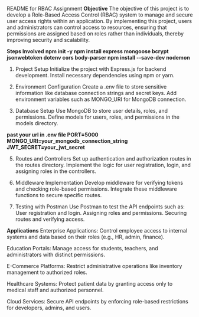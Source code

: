 README for RBAC Assignment
**Objective**
The objective of this project is to develop a Role-Based Access Control (RBAC) system to manage and secure user access rights within an application. 
By implementing this project, users and administrators can control access to resources, ensuring that permissions are assigned based on roles rather than individuals, thereby improving security and scalability.

**Steps Involved**
**npm init -y
npm install express mongoose bcrypt jsonwebtoken dotenv cors body-parser
npm install --save-dev nodemon**

1. Project Setup
Initialize the project with Express.js for backend development.
Install necessary dependencies using npm or yarn.


2. Environment Configuration
Create a .env file to store sensitive information like database connection strings and secret keys.
Add environment variables such as MONGO_URI for MongoDB connection.

3. Database Setup
Use MongoDB to store user details, roles, and permissions.
Define models for users, roles, and permissions in the models directory.

**past your url in .env file
PORT=5000
MONGO_URI=your_mongodb_connection_string
JWT_SECRET=your_jwt_secret**

5. Routes and Controllers
Set up authentication and authorization routes in the routes directory.
Implement the logic for user registration, login, and assigning roles in the controllers.

6. Middleware Implementation
Develop middleware for verifying tokens and checking role-based permissions.
Integrate these middleware functions to secure specific routes.

7. Testing with Postman
Use Postman to test the API endpoints such as:
User registration and login.
Assigning roles and permissions.
Securing routes and verifying access.

**Applications**
Enterprise Applications: Control employee access to internal systems and data based on their roles (e.g., HR, admin, finance).

Education Portals: Manage access for students, teachers, and administrators with distinct permissions.

E-Commerce Platforms: Restrict administrative operations like inventory management to authorized roles.

Healthcare Systems: Protect patient data by granting access only to medical staff and authorized personnel.

Cloud Services: Secure API endpoints by enforcing role-based restrictions for developers, admins, and users.

